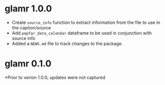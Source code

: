 # glamr 1.0.0
* Create `source_info` function to extract information from the file to use in the caption/source 
* Add `pepfar_data_calendar` dataframe to be used in conjunction with source info
* Added a `NEWS.md` file to track changes to the package.

# glamr 0.1.0
*Prior to verion 1.0.0, updates were not captured
